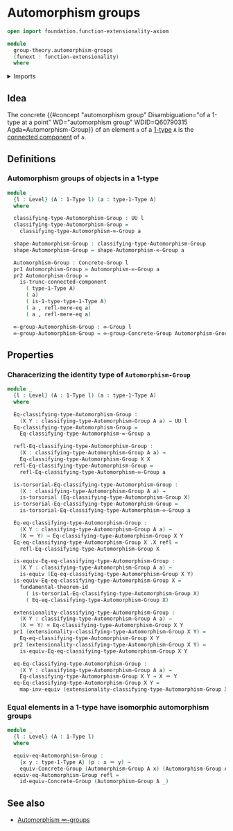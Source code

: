 # Automorphism groups

```agda
open import foundation.function-extensionality-axiom

module
  group-theory.automorphism-groups
  (funext : function-extensionality)
  where
```

<details><summary>Imports</summary>

```agda
open import foundation.1-types funext
open import foundation.connected-components funext
open import foundation.dependent-pair-types
open import foundation.equivalences funext
open import foundation.fundamental-theorem-of-identity-types
open import foundation.identity-types funext
open import foundation.mere-equality funext
open import foundation.torsorial-type-families funext
open import foundation.universe-levels

open import group-theory.concrete-groups funext
open import group-theory.equivalences-concrete-groups funext

open import higher-group-theory.automorphism-groups funext
open import higher-group-theory.higher-groups funext
```

</details>

## Idea

The concrete
{{#concept "automorphism group" Disambiguation="of a 1-type at a point" WD="automorphism group" WDID=Q60790315 Agda=Automorphism-Group}}
of an element `a` of a [1-type](foundation.1-types.md) `A` is the
[connected component](foundation.connected-components.md) of `a`.

## Definitions

### Automorphism groups of objects in a 1-type

```agda
module _
  {l : Level} (A : 1-Type l) (a : type-1-Type A)
  where

  classifying-type-Automorphism-Group : UU l
  classifying-type-Automorphism-Group =
    classifying-type-Automorphism-∞-Group a

  shape-Automorphism-Group : classifying-type-Automorphism-Group
  shape-Automorphism-Group = shape-Automorphism-∞-Group a

  Automorphism-Group : Concrete-Group l
  pr1 Automorphism-Group = Automorphism-∞-Group a
  pr2 Automorphism-Group =
    is-trunc-connected-component
      ( type-1-Type A)
      ( a)
      ( is-1-type-type-1-Type A)
      ( a , refl-mere-eq a)
      ( a , refl-mere-eq a)

  ∞-group-Automorphism-Group : ∞-Group l
  ∞-group-Automorphism-Group = ∞-group-Concrete-Group Automorphism-Group
```

## Properties

### Characerizing the identity type of `Automorphism-Group`

```agda
module _
  {l : Level} (A : 1-Type l) (a : type-1-Type A)
  where

  Eq-classifying-type-Automorphism-Group :
    (X Y : classifying-type-Automorphism-Group A a) → UU l
  Eq-classifying-type-Automorphism-Group =
    Eq-classifying-type-Automorphism-∞-Group a

  refl-Eq-classifying-type-Automorphism-Group :
    (X : classifying-type-Automorphism-Group A a) →
    Eq-classifying-type-Automorphism-Group X X
  refl-Eq-classifying-type-Automorphism-Group =
    refl-Eq-classifying-type-Automorphism-∞-Group a

  is-torsorial-Eq-classifying-type-Automorphism-Group :
    (X : classifying-type-Automorphism-Group A a) →
    is-torsorial (Eq-classifying-type-Automorphism-Group X)
  is-torsorial-Eq-classifying-type-Automorphism-Group =
    is-torsorial-Eq-classifying-type-Automorphism-∞-Group a

  Eq-eq-classifying-type-Automorphism-Group :
    (X Y : classifying-type-Automorphism-Group A a) →
    (X ＝ Y) → Eq-classifying-type-Automorphism-Group X Y
  Eq-eq-classifying-type-Automorphism-Group X .X refl =
    refl-Eq-classifying-type-Automorphism-Group X

  is-equiv-Eq-eq-classifying-type-Automorphism-Group :
    (X Y : classifying-type-Automorphism-Group A a) →
    is-equiv (Eq-eq-classifying-type-Automorphism-Group X Y)
  is-equiv-Eq-eq-classifying-type-Automorphism-Group X =
    fundamental-theorem-id
      ( is-torsorial-Eq-classifying-type-Automorphism-Group X)
      ( Eq-eq-classifying-type-Automorphism-Group X)

  extensionality-classifying-type-Automorphism-Group :
    (X Y : classifying-type-Automorphism-Group A a) →
    (X ＝ Y) ≃ Eq-classifying-type-Automorphism-Group X Y
  pr1 (extensionality-classifying-type-Automorphism-Group X Y) =
    Eq-eq-classifying-type-Automorphism-Group X Y
  pr2 (extensionality-classifying-type-Automorphism-Group X Y) =
    is-equiv-Eq-eq-classifying-type-Automorphism-Group X Y

  eq-Eq-classifying-type-Automorphism-Group :
    (X Y : classifying-type-Automorphism-Group A a) →
    Eq-classifying-type-Automorphism-Group X Y → X ＝ Y
  eq-Eq-classifying-type-Automorphism-Group X Y =
    map-inv-equiv (extensionality-classifying-type-Automorphism-Group X Y)
```

### Equal elements in a 1-type have isomorphic automorphism groups

```agda
module _
  {l : Level} (A : 1-Type l)
  where

  equiv-eq-Automorphism-Group :
    {x y : type-1-Type A} (p : x ＝ y) →
    equiv-Concrete-Group (Automorphism-Group A x) (Automorphism-Group A y)
  equiv-eq-Automorphism-Group refl =
    id-equiv-Concrete-Group (Automorphism-Group A _)
```

## See also

- [Automorphism $∞$-groups](higher-group-theory.automorphism-groups.md)

